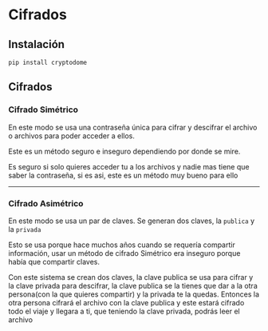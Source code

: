 # Cifrados

## Instalación
 ```
pip install cryptodome
 ```

 ## Cifrados

### Cifrado Simétrico

En este modo se usa una contraseña única para cifrar y descifrar el archivo o archivos para poder acceder a ellos.

Este es un método seguro e inseguro dependiendo por donde se mire.

Es seguro si solo quieres acceder tu a los archivos y nadie mas tiene que saber la contraseña, si es asi, este es un método muy bueno para ello

---
### Cifrado Asimétrico

En este modo se usa un par de claves.
Se generan dos claves, la ``publica`` y la ``privada``

Esto se usa porque hace muchos años cuando se requería compartir información, usar un método de cifrado Simétrico era inseguro porque había que compartir claves.

Con este sistema se crean dos claves, la clave publica se usa para cifrar y la clave privada para descifrar, la clave publica se la tienes que dar a la otra persona(con la que quieres compartir) y la privada te la quedas. Entonces la otra persona cifrará el archivo con la clave publica y este estará cifrado todo el viaje y llegara a ti, que teniendo la clave privada, podrás leer el archivo
